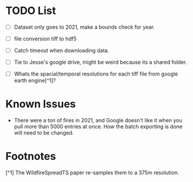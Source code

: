 # TODO List

- [ ] Dataset only goes to 2021, make a bounds check for year.

- [ ] file conversion tiff to hdf5

- [ ] Catch timeout when downloading data.

- [ ] Tie to Jesse's google drive, might be weird because its a shared folder.

- [ ] Whats the spacial/temporal resolutions for each tiff file from google earth engine[^1]? 

# Known Issues

- There were a ton of fires in 2021, and Google doesn't like it when you pull 
  more than 5000 entries at once. How the batch exporting is done will need to be changed.


# Footnotes

[^1] The WildfireSpreadTS paper re-samples them to a 375m resolution.
